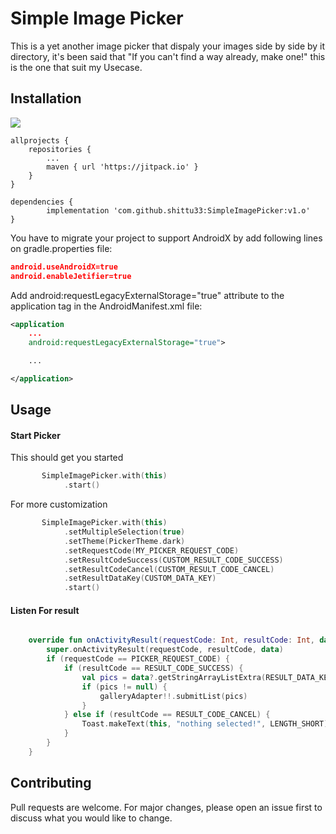 # Simple Image Picker
This is a yet another image picker that dispaly your images side by side by it directory, it's been said that "If you can't find a way already, make one!" this is the one that suit my Usecase.


## Installation
[![](https://jitpack.io/v/shittu33/SimpleImagePicker.svg)](https://jitpack.io/#shittu33/SimpleImagePicker)

	allprojects {
		repositories {
			...
			maven { url 'https://jitpack.io' }
		}
	}

	dependencies {
	        implementation 'com.github.shittu33:SimpleImagePicker:v1.o'
	}
  
You have to migrate your project to support AndroidX by add following lines on gradle.properties file:
```Json
android.useAndroidX=true
android.enableJetifier=true
```
Add android:requestLegacyExternalStorage="true" attribute to the application tag in the AndroidManifest.xml file:
```xml
<application
    ...
    android:requestLegacyExternalStorage="true">

    ...

</application>
```

## Usage

#### Start Picker
This should get you started
```kotlin
       SimpleImagePicker.with(this)
            .start()
```
For more customization

```kotlin
       SimpleImagePicker.with(this)
            .setMultipleSelection(true)
            .setTheme(PickerTheme.dark)
            .setRequestCode(MY_PICKER_REQUEST_CODE)
            .setResultCodeSuccess(CUSTOM_RESULT_CODE_SUCCESS)
            .setResultCodeCancel(CUSTOM_RESULT_CODE_CANCEL)
            .setResultDataKey(CUSTOM_DATA_KEY)
            .start()
```

#### Listen For result
```Kotlin

    override fun onActivityResult(requestCode: Int, resultCode: Int, data: Intent?) {
        super.onActivityResult(requestCode, resultCode, data)
        if (requestCode == PICKER_REQUEST_CODE) {
            if (resultCode == RESULT_CODE_SUCCESS) {
                val pics = data?.getStringArrayListExtra(RESULT_DATA_KEY)
                if (pics != null) {
                    galleryAdapter!!.submitList(pics)
                }
            } else if (resultCode == RESULT_CODE_CANCEL) {
                Toast.makeText(this, "nothing selected!", LENGTH_SHORT).show()
            }
        }
    }
```

## Contributing
Pull requests are welcome. For major changes, please open an issue first to discuss what you would like to change.

